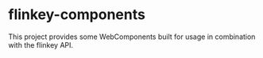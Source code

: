 # flinkey-components
 This project provides some WebComponents built for usage in combination with the flinkey API.
